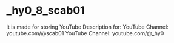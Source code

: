 # _hy0_8_scab01

It is made for storing YouTube Description for:
  YouTube Channel: youtube.com/@scab01
  YouTube Channel: youtube.com/@_hy0
